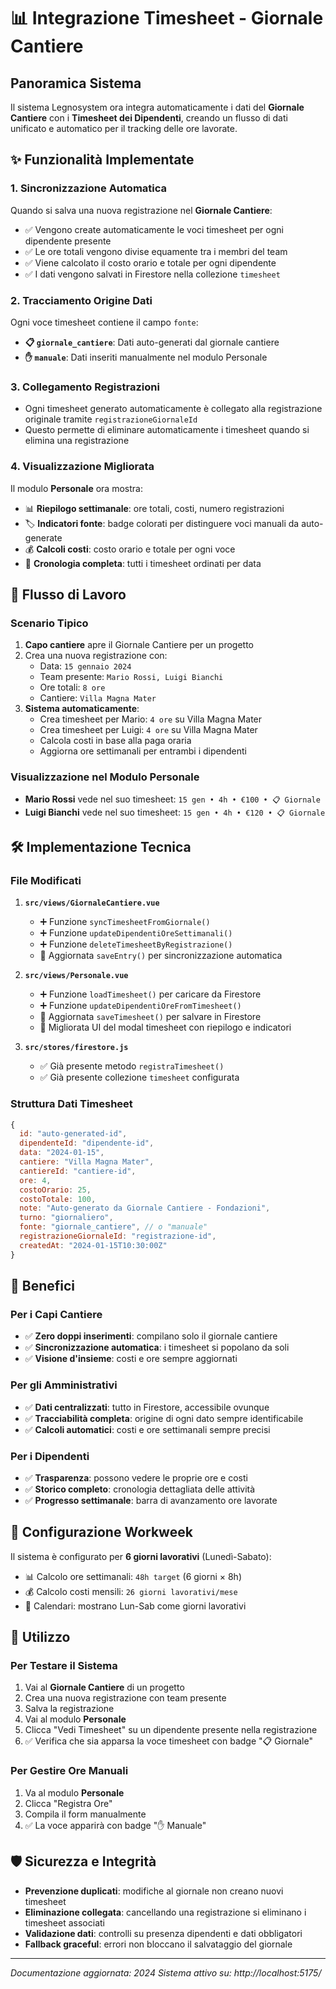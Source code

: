 # 📊 Integrazione Timesheet - Giornale Cantiere

## Panoramica Sistema

Il sistema Legnosystem ora integra automaticamente i dati del **Giornale Cantiere** con i **Timesheet dei Dipendenti**, creando un flusso di dati unificato e automatico per il tracking delle ore lavorate.

## ✨ Funzionalità Implementate

### 1. Sincronizzazione Automatica
Quando si salva una nuova registrazione nel **Giornale Cantiere**:
- ✅ Vengono create automaticamente le voci timesheet per ogni dipendente presente
- ✅ Le ore totali vengono divise equamente tra i membri del team
- ✅ Viene calcolato il costo orario e totale per ogni dipendente
- ✅ I dati vengono salvati in Firestore nella collezione `timesheet`

### 2. Tracciamento Origine Dati
Ogni voce timesheet contiene il campo `fonte`:
- **📋 `giornale_cantiere`**: Dati auto-generati dal giornale cantiere
- **✋ `manuale`**: Dati inseriti manualmente nel modulo Personale

### 3. Collegamento Registrazioni
- Ogni timesheet generato automaticamente è collegato alla registrazione originale tramite `registrazioneGiornaleId`
- Questo permette di eliminare automaticamente i timesheet quando si elimina una registrazione

### 4. Visualizzazione Migliorata
Il modulo **Personale** ora mostra:
- 📊 **Riepilogo settimanale**: ore totali, costi, numero registrazioni
- 🏷️ **Indicatori fonte**: badge colorati per distinguere voci manuali da auto-generate
- 💰 **Calcoli costi**: costo orario e totale per ogni voce
- 📅 **Cronologia completa**: tutti i timesheet ordinati per data

## 🔄 Flusso di Lavoro

### Scenario Tipico
1. **Capo cantiere** apre il Giornale Cantiere per un progetto
2. Crea una nuova registrazione con:
   - Data: `15 gennaio 2024`
   - Team presente: `Mario Rossi, Luigi Bianchi`
   - Ore totali: `8 ore`
   - Cantiere: `Villa Magna Mater`
3. **Sistema automaticamente**:
   - Crea timesheet per Mario: `4 ore` su Villa Magna Mater
   - Crea timesheet per Luigi: `4 ore` su Villa Magna Mater
   - Calcola costi in base alla paga oraria
   - Aggiorna ore settimanali per entrambi i dipendenti

### Visualizzazione nel Modulo Personale
- **Mario Rossi** vede nel suo timesheet: `15 gen • 4h • €100 • 📋 Giornale`
- **Luigi Bianchi** vede nel suo timesheet: `15 gen • 4h • €120 • 📋 Giornale`

## 🛠️ Implementazione Tecnica

### File Modificati
1. **`src/views/GiornaleCantiere.vue`**
   - ➕ Funzione `syncTimesheetFromGiornale()`
   - ➕ Funzione `updateDipendentiOreSettimanali()`
   - ➕ Funzione `deleteTimesheetByRegistrazione()`
   - 🔄 Aggiornata `saveEntry()` per sincronizzazione automatica

2. **`src/views/Personale.vue`**
   - ➕ Funzione `loadTimesheet()` per caricare da Firestore
   - ➕ Funzione `updateDipendentiOreFromTimesheet()`
   - 🔄 Aggiornata `saveTimesheet()` per salvare in Firestore
   - 🎨 Migliorata UI del modal timesheet con riepilogo e indicatori

3. **`src/stores/firestore.js`**
   - ✅ Già presente metodo `registraTimesheet()`
   - ✅ Già presente collezione `timesheet` configurata

### Struttura Dati Timesheet
```javascript
{
  id: "auto-generated-id",
  dipendenteId: "dipendente-id",
  data: "2024-01-15",
  cantiere: "Villa Magna Mater",
  cantiereId: "cantiere-id",
  ore: 4,
  costoOrario: 25,
  costoTotale: 100,
  note: "Auto-generato da Giornale Cantiere - Fondazioni",
  turno: "giornaliero",
  fonte: "giornale_cantiere", // o "manuale"
  registrazioneGiornaleId: "registrazione-id",
  createdAt: "2024-01-15T10:30:00Z"
}
```

## 🎯 Benefici

### Per i Capi Cantiere
- ✅ **Zero doppi inserimenti**: compilano solo il giornale cantiere
- ✅ **Sincronizzazione automatica**: i timesheet si popolano da soli
- ✅ **Visione d'insieme**: costi e ore sempre aggiornati

### Per gli Amministrativi
- ✅ **Dati centralizzati**: tutto in Firestore, accessibile ovunque
- ✅ **Tracciabilità completa**: origine di ogni dato sempre identificabile
- ✅ **Calcoli automatici**: costi e ore settimanali sempre precisi

### Per i Dipendenti
- ✅ **Trasparenza**: possono vedere le proprie ore e costi
- ✅ **Storico completo**: cronologia dettagliata delle attività
- ✅ **Progresso settimanale**: barra di avanzamento ore lavorate

## 🔧 Configurazione Workweek

Il sistema è configurato per **6 giorni lavorativi** (Lunedì-Sabato):
- 📊 Calcolo ore settimanali: `48h target` (6 giorni × 8h)
- 💰 Calcolo costi mensili: `26 giorni lavorativi/mese`
- 📅 Calendari: mostrano Lun-Sab come giorni lavorativi

## 🚀 Utilizzo

### Per Testare il Sistema
1. Vai al **Giornale Cantiere** di un progetto
2. Crea una nuova registrazione con team presente
3. Salva la registrazione
4. Vai al modulo **Personale** 
5. Clicca "Vedi Timesheet" su un dipendente presente nella registrazione
6. ✅ Verifica che sia apparsa la voce timesheet con badge "📋 Giornale"

### Per Gestire Ore Manuali
1. Va al modulo **Personale**
2. Clicca "Registra Ore" 
3. Compila il form manualmente
4. ✅ La voce apparirà con badge "✋ Manuale"

## 🛡️ Sicurezza e Integrità

- **Prevenzione duplicati**: modifiche al giornale non creano nuovi timesheet
- **Eliminazione collegata**: cancellando una registrazione si eliminano i timesheet associati
- **Validazione dati**: controlli su presenza dipendenti e dati obbligatori
- **Fallback graceful**: errori non bloccano il salvataggio del giornale

---

*Documentazione aggiornata: 2024*
*Sistema attivo su: http://localhost:5175/* 